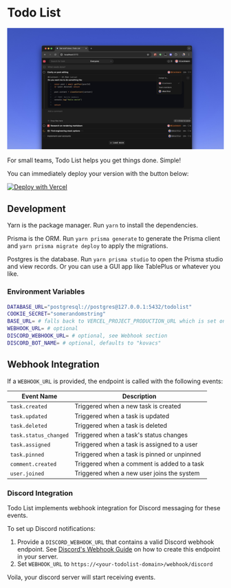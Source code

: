 # Todo List

![Screenshot](./assets/screenshot.jpg)

For small teams, Todo List helps you get things done. Simple!

You can immediately deploy your version with the button below:

[![Deploy with Vercel](https://vercel.com/button)](https://vercel.com/new/clone?repository-url=https%3A%2F%2Fgithub.com%2Fblackmann%2Ftodo-list&env=COOKIE_SECRET&integration-ids=oac_3sK3gnG06emjIEVL09jjntDD)

## Development

Yarn is the package manager. Run `yarn` to install the dependencies.

Prisma is the ORM. Run `yarn prisma generate` to generate the Prisma client and `yarn prisma migrate deploy` to apply the migrations.

Postgres is the database. Run `yarn prisma studio` to open the Prisma studio and view records. Or you can use a GUI app like TablePlus or whatever you like.

### Environment Variables

```bash
DATABASE_URL="postgresql://postgres@127.0.0.1:5432/todolist"
COOKIE_SECRET="somerandomstring"
BASE_URL= # falls back to VERCEL_PROJECT_PRODUCTION_URL which is set on Vercel environments
WEBHOOK_URL= # optional
DISCORD_WEBHOOK_URL= # optional, see Webhook section
DISCORD_BOT_NAME= # optional, defaults to "kovacs"
```

## Webhook Integration

If a `WEBHOOK_URL` is provided, the endpoint is called with the following events:

| Event Name | Description |
|------------|-------------|
| `task.created` | Triggered when a new task is created |
| `task.updated` | Triggered when a task is updated |
| `task.deleted` | Triggered when a task is deleted |
| `task.status_changed` | Triggered when a task's status changes |
| `task.assigned` | Triggered when a task is assigned to a user |
| `task.pinned` | Triggered when a task is pinned or unpinned |
| `comment.created` | Triggered when a comment is added to a task |
| `user.joined` | Triggered when a new user joins the system |

### Discord Integration

Todo List implements webhook integration for Discord messaging for these events.

To set up Discord notifications:

1. Provide a `DISCORD_WEBHOOK_URL` that contains a valid Discord webhook endpoint. See [Discord's Webhook Guide](https://support.discord.com/hc/en-us/articles/228383668-Intro-to-Webhooks) on how to create this endpoint in your server.
2. Set `WEBHOOK_URL` to `https://<your-todolist-domain>/webhook/discord`

Voila, your discord server will start receiving events.


